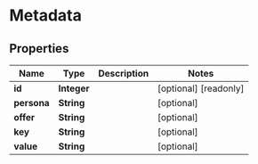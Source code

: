 

# Metadata



## Properties

| Name | Type | Description | Notes |
|------------ | ------------- | ------------- | -------------|
|**id** | **Integer** |  |  [optional] [readonly] |
|**persona** | **String** |  |  [optional] |
|**offer** | **String** |  |  [optional] |
|**key** | **String** |  |  [optional] |
|**value** | **String** |  |  [optional] |



